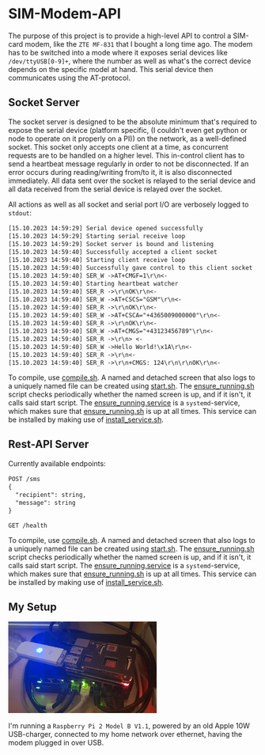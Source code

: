# SIM-Modem-API

The purpose of this project is to provide a high-level API to control a SIM-card modem, like the `ZTE MF-831` that I bought a long time ago. The modem has to be switched into a mode where it exposes serial devices like `/dev/ttyUSB[0-9]+`, where the number as well as what's the correct device depends on the specific model at hand. This serial device then communicates using the AT-protocol.

## Socket Server

The socket server is designed to be the absolute minimum that's required to expose the serial device (platform specific, (I couldn't even get python or node to operate on it properly on a PI)) on the network, as a well-defined socket. This socket only accepts one client at a time, as concurrent requests are to be handled on a higher level. This in-control client has to send a heartbeat message regularly in order to not be disconnected. If an error occurs during reading/writing from/to it, it is also disconnected immediately. All data sent over the socket is relayed to the serial device and all data received from the serial device is relayed over the socket.

All actions as well as all socket and serial port I/O are verbosely logged to `stdout`:

```
[15.10.2023 14:59:29] Serial device opened successfully
[15.10.2023 14:59:29] Starting serial receive loop
[15.10.2023 14:59:29] Socket server is bound and listening
[15.10.2023 14:59:40] Successfully accepted a client socket
[15.10.2023 14:59:40] Starting client receive loop
[15.10.2023 14:59:40] Successfully gave control to this client socket
[15.10.2023 14:59:40] SER_W ->AT+CMGF=1\r\n<-
[15.10.2023 14:59:40] Starting heartbeat watcher
[15.10.2023 14:59:40] SER_R ->\r\nOK\r\n<-
[15.10.2023 14:59:40] SER_W ->AT+CSCS="GSM"\r\n<-
[15.10.2023 14:59:40] SER_R ->\r\nOK\r\n<-
[15.10.2023 14:59:40] SER_W ->AT+CSCA="+4365009000000"\r\n<-
[15.10.2023 14:59:40] SER_R ->\r\nOK\r\n<-
[15.10.2023 14:59:40] SER_W ->AT+CMGS="+43123456789"\r\n<-
[15.10.2023 14:59:40] SER_R ->\r\n> <-
[15.10.2023 14:59:40] SER_W ->Hello World!\x1A\r\n<-
[15.10.2023 14:59:40] SER_R ->\r\n<-
[15.10.2023 14:59:40] SER_R ->\r\n+CMGS: 124\r\n\r\nOK\r\n<-
```

To compile, use [compile.sh](socket_server/compile.sh). A named and detached screen that also logs to a uniquely named file can be created using [start.sh](socket_server/start.sh). The [ensure_running.sh](socket_server/ensure_running.sh) script checks periodically whether the named screen is up, and if it isn't, it calls said start script. The [ensure_running.service](socket_server/ensure_running.service) is a `systemd`-service, which makes sure that [ensure_running.sh](socket_server/ensure_running.sh) is up at all times. This service can be installed by making use of [install_service.sh](socket_server/install_service.sh).

## Rest-API Server

Currently available endpoints:

```
POST /sms
{
  "recipient": string,
  "message": string
}
```

```
GET /health
```

To compile, use [compile.sh](rest_api_server/compile.sh). A named and detached screen that also logs to a uniquely named file can be created using [start.sh](rest_api_server/start.sh). The [ensure_running.sh](rest_api_server/ensure_running.sh) script checks periodically whether the named screen is up, and if it isn't, it calls said start script. The [ensure_running.service](rest_api_server/ensure_running.service) is a `systemd`-service, which makes sure that [ensure_running.sh](rest_api_server/ensure_running.sh) is up at all times. This service can be installed by making use of [install_service.sh](rest_api_server/install_service.sh).

## My Setup

<img src="readme_images/setup.jpg" style="width: 45%; min-width: 300px;">

I'm running a `Raspberry Pi 2 Model B V1.1`, powered by an old Apple 10W USB-charger, connected to my home network over ethernet, having the modem plugged in over USB.

